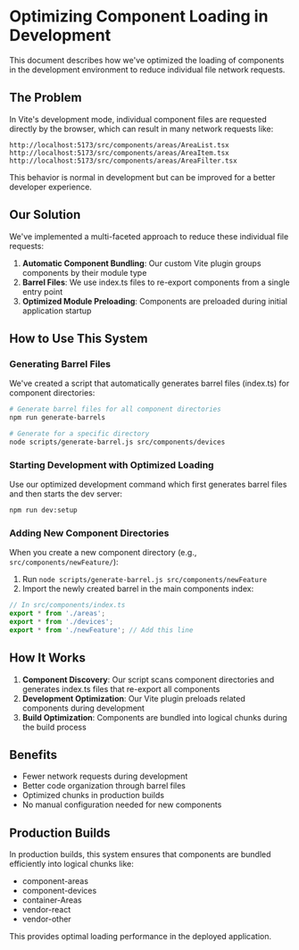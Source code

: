 # Optimizing Component Loading in Development

This document describes how we've optimized the loading of components in the development environment to reduce individual file network requests.

## The Problem

In Vite's development mode, individual component files are requested directly by the browser, which can result in many network requests like:

```
http://localhost:5173/src/components/areas/AreaList.tsx
http://localhost:5173/src/components/areas/AreaItem.tsx
http://localhost:5173/src/components/areas/AreaFilter.tsx
```

This behavior is normal in development but can be improved for a better developer experience.

## Our Solution

We've implemented a multi-faceted approach to reduce these individual file requests:

1. **Automatic Component Bundling**: Our custom Vite plugin groups components by their module type
2. **Barrel Files**: We use index.ts files to re-export components from a single entry point
3. **Optimized Module Preloading**: Components are preloaded during initial application startup

## How to Use This System

### Generating Barrel Files

We've created a script that automatically generates barrel files (index.ts) for component directories:

```bash
# Generate barrel files for all component directories
npm run generate-barrels

# Generate for a specific directory
node scripts/generate-barrel.js src/components/devices
```

### Starting Development with Optimized Loading

Use our optimized development command which first generates barrel files and then starts the dev server:

```bash
npm run dev:setup
```

### Adding New Component Directories

When you create a new component directory (e.g., `src/components/newFeature/`):

1. Run `node scripts/generate-barrel.js src/components/newFeature`
2. Import the newly created barrel in the main components index:

```typescript
// In src/components/index.ts
export * from './areas';
export * from './devices';
export * from './newFeature'; // Add this line
```

## How It Works

1. **Component Discovery**: Our script scans component directories and generates index.ts files that re-export all components
2. **Development Optimization**: Our Vite plugin preloads related components during development
3. **Build Optimization**: Components are bundled into logical chunks during the build process

## Benefits

- Fewer network requests during development
- Better code organization through barrel files
- Optimized chunks in production builds
- No manual configuration needed for new components

## Production Builds

In production builds, this system ensures that components are bundled efficiently into logical chunks like:
- component-areas
- component-devices
- container-Areas
- vendor-react
- vendor-other

This provides optimal loading performance in the deployed application. 